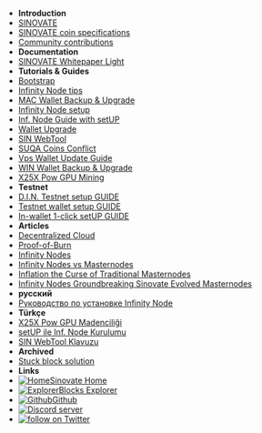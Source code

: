 - **Introduction**
- [SINOVATE](summary)
- [SINOVATE coin specifications](coin_specifications)
- [Community contributions](/)
- **Documentation**
- [SINOVATE Whitepaper Light](SINOVATE_Whitepaper_Light)
- **Tutorials & Guides**
- [Bootstrap](bootstrap)
- [Infinity Node tips](infinity_node_tips)
- [MAC Wallet Backup & Upgrade](mac_wallet_backup_and_upgrade)
- [Infinity Node setup](infinity_node_setup_guide)
- [Inf. Node Guide with setUP](infinity_node_guide_with_setup)
- [Wallet Upgrade](wallet_upgrade)
- [SIN WebTool](sin_webtool_guide)
- [SUQA Coins Conflict](suqa_conflict)
- [Vps Wallet Update Guide](vps_wallet_update)
- [WIN Wallet Backup & Upgrade](windows_wallet_backup_and_upgrade)
- [X25X Pow GPU Mining](X25X-PoW-GPU-Mining)
- **Testnet**
- [D.I.N. Testnet setup GUIDE](din_testnet_setup_guide)
- [Testnet wallet setup GUIDE](testnet_wallet_setup_guide)
- [In-wallet 1-click setUP GUIDE](inwallet_1click_guide)
- **Articles**
- [Decentralized Cloud](decentralized_cloud)
- [Proof-of-Burn](proof_of_burn)
- [Infinity Nodes](infinity_nodes)
- [Infinity Nodes vs Masternodes](infinity_nodes_vs_masternodes)
- [Inflation the Curse of Traditional Masternodes](inflation_the_curse_of_traditional_masternodes)
- [Infinity Nodes Groundbreaking Sinovate Evolved Masternodes](infinity_nodes_groundbreaking_sinovate_evolved_masternodes)
- **русский**
- [Руководство по установке Infinity Node](pуководство_по_установке_infinity_node)
- **Türkçe**
- [X25X Pow GPU Madenciliği](X25X-PoW-GPU-Mining-TR)
- [setUP ile Inf. Node Kurulumu](infinity_node_setup_guide_TR)
- [SIN WebTool Klavuzu](sin_webtool_guide_TR)
- **Archived**
- [Stuck block solution](archive/20200214_stuck_block_350094)
- **Links**
- [![Home](https://icongr.am/feather/home.svg?size=16&color=808080)Sinovate Home](https://www.sinovate.io)
- [![Explorer](https://icongr.am/feather/link.svg?size=16&color=808080)Blocks Explorer](https://explorer.sinovate.io)
- [![Github](https://icongram.jgog.in/simple/github.svg?color=808080&size=16)Github](https://github.com/SINOVATEblockchain/SIN-core)
- <a href="https://discord.gg/WnRExsx"><img src="https://discordapp.com/api/guilds/494460434691391509/embed.png" alt="Discord server" /></a> 
- <a href="https://twitter.com/intent/follow?screen_name=SinovateChain"><img src="https://img.shields.io/twitter/follow/SinovateChain.svg?style=social&logo=twitter" alt="follow on Twitter"></a>


